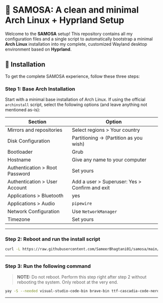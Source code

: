 # 🥟 SAMOSA: A clean and minimal Arch Linux + Hyprland Setup

Welcome to the **SAMOSA** setup! This repository contains all my configuration files and a single script to automatically bootstrap a minimal **Arch Linux** installation into my complete, customized Wayland desktop environment based on **Hyprland**.

## 🚀 Installation

To get the complete SAMOSA experience, follow these three steps:

### Step 1: Base Arch Installation

Start with a minimal base installation of Arch Linux. If using the official `archinstall` script, select the following options (and leave anything not mentioned as-is):

| Section                        | Option                                         |
| ------------------------------ | ---------------------------------------------- |
| Mirrors and repositories       | Select regions > Your country                  |
| Disk Configuration             | Partitioning -> (Partition as you wish)        |
| Bootloader                     | Grub                                           |
| Hostname                       | Give any name to your computer                 |
| Authentication > Root Password | Set yours                                      |
| Authentication > User Account  | Add a user > Superuser: Yes > Confirm and exit |
| Applications > Bluetooth       | yes                                            |
| Applications > Audio           | `pipewire`                                     |
| Network Configuration          | Use `NetworkManager`                           |
| Timezone                       | Set yours                                      |

---

### Step 2: Reboot and run the install script

```bash
curl -L https://raw.githubusercontent.com/SameerBhagtani01/samosa/main/install.sh | sh
```

---

### Step 3: Run the following command

> **NOTE:** Do not reboot. Perform this step right after step 2 without rebooting the system. Only reboot at the very end.

```bash
yay -S --needed visual-studio-code-bin brave-bin ttf-cascadia-code-nerd walker elephant-calc elephant-clipboard elephant-symbols && elephant service enable
```

---
